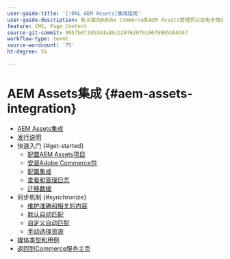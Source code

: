 ```yaml
---
user-guide-title: '[!DNL AEM Assets]集成指南'
user-guide-description: 有关面向Adobe Commerce和AEM Assets管理员以及电子商务营销人员的Magento Open Source集成的综合信息。
feature: CMS, Page Content
source-git-commit: 995fb071953ddad6cb2076207910679905bb0347
workflow-type: tm+mt
source-wordcount: '75'
ht-degree: 5%

---
```



# AEM Assets集成 {#aem-assets-integration}

- [AEM Assets集成](overview.md)
- [发行说明](release-notes.md)
- 快速入门 {#get-started}
   - [配置AEM Assets项目](get-started/configure-aem.md)
   - [安装Adobe Commerce包](get-started/configure-commerce.md)
   - [配置集成](get-started/setup-synchronization.md)
   - [查看和管理日志](get-started/logs.md)
   - [迁移数据](get-started/migrate-data.md)
- 同步机制 {#synchronize}
   - [维护准确和相关的内容](synchronize/commerce-content.md)
   - [默认自动匹配](synchronize/default-match.md)
   - [自定义自动匹配](synchronize/custom-match.md)
   - [手动选择资源](synchronize/asset-selector-integration.md)
- [媒体类型和用例](manage-assets.md)
- [返回到Commerce服务主页](https://experienceleague.adobe.com/zh-hans/docs/commerce/user-guides/home)
